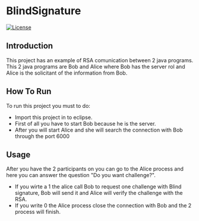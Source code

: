 # BlindSignature

[![License](https://img.shields.io/badge/license-GPL--v3.0-orange)](https://github.com/eduardfores/BlindSignature)

Introduction
-------------
This project has an example of RSA comunication between 2 java programs.
This 2 java programs are Bob and Alice where Bob has the server rol and Alice is the solicitant of the information from Bob.

How To Run
-------------
To run this project you must to do: 
 
+ Import this project in to eclipse.
+ First of all you have to start Bob because he is the server.
+ After you will start Alice and she will search the connection with Bob through the port 6000

Usage
-------------

After you have the 2 participants on you can go to the Alice process and here you can answer the question "Do you want challenge?". 
+ If you wirte a 1 the alice call Bob to request one challenge with Blind signature, Bob will send it and Alice will verify the challenge with the RSA.
+ If you write 0 the Alice process close the connection with Bob and the 2 process will finish.

